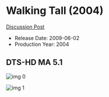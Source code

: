 # Walking Tall (2004)

[Discussion Post](https://www.avsforum.com/threads/bass-eq-for-filtered-movies.2995212/post-59388484)

* Release Date: 2009-06-02
* Production Year: 2004

## DTS-HD MA 5.1

![img 0](http://imgur.com/GGd4HPZ.jpg)

![img 1](http://imgur.com/ctVjqKl.png)

